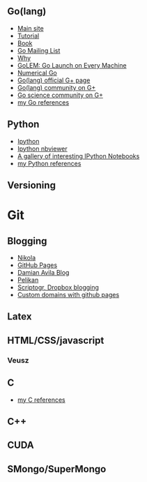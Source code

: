 <!-- 
.. link: 
.. description: 
.. tags: 
.. date: 2013/08/21 11:05:10
.. title: Programming Links
.. slug: programming-links
-->

## Go(lang)

* [Main site](http://golang.org/)
* [Tutorial](http://golangtutorials.blogspot.it/2011/05/table-of-contents.html)
* [Book](http://www.golang-book.com/)
* [Go Mailing List](https://groups.google.com/forum/#!forum/golang-nuts)
* [Why](http://commandcenter.blogspot.it/2012/06/less-is-exponentially-more.html)
* [GoLEM: Go Launch on Every Machine](https://code.google.com/p/golem/)
* [Numerical Go](https://github.com/gonum)
* [Go(lang) official G+ page](https://plus.google.com/+golang/posts)
* [Go(lang) community on G+](https://plus.google.com/communities/102841007618944990081)
* [Go science community on G+](https://plus.google.com/communities/115354877257015196825)
* [my Go references](golang-references.html)

## Python

* [Ipython](http://ipython.org/)
* [Ipython nbviewer](http://nbviewer.ipython.org/)
* [A gallery of interesting IPython Notebooks](https://github.com/ipython/ipython/wiki/A-gallery-of-interesting-IPython-Notebooks)
* [my Python references](python-references.html)

## Versioning
# Git

## Blogging

* [Nikola](http://nikola.ralsina.com.ar/)
* [GitHub Pages](http://pages.github.com/)
* [Damian Avila Blog](http://www.damian.oquanta.info/)
* [Pelikan](http://docs.getpelican.com/en/3.2/)
* [Scriptogr, Dropbox blogging](http://scriptogr.am/)
* [Custom domains with github pages](http://blog.sathomas.me/post/custom-domains-with-github-pages)


## Latex

<!--* https://www.writelatex.com/-->




## HTML/CSS/javascript



### Veusz



## C

* [my C references](c-references.html)

## C++



## CUDA



## SMongo/SuperMongo




